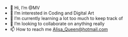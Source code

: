 - 👋 Hi, I’m @MV
- 👀 I’m interested in Coding and Digital Art
- 🌱 I’m currently learning a lot too much to keep track of
- 💞️ I’m looking to collaborate on anything really
- 📫 How to reach me Alisa_Queen@hotmail.com

<!---
AcerMarco/AcerMarco is a ✨ special ✨ repository because its `README.md` (this file) appears on your GitHub profile.
You can click the Preview link to take a look at your changes.
--->
